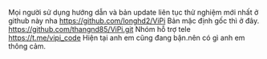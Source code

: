 Mọi người sử dụng hướng dẫn và bản update liên tục thử nghiệm mới nhất 
ở github này nha
https://github.com/longhd2/ViPi
Bản mặc định gốc thì ở đây.
https://github.com/thangnd85/ViPi.git
Nhóm hỗ trợ tele
https://t.me/vipi_code
Hiện tại anh em cũng đang bận.nên có gì anh em thông cảm.


